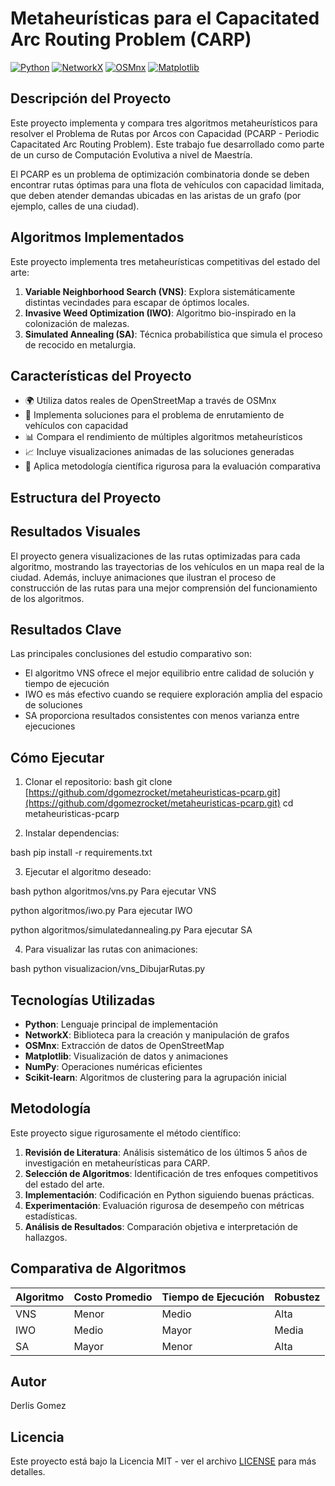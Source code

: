 # Metaheurísticas para el Capacitated Arc Routing Problem (CARP)

[![Python](https://img.shields.io/badge/Python-3.8+-blue.svg)](https://www.python.org/downloads/)
[![NetworkX](https://img.shields.io/badge/NetworkX-3.0+-orange.svg)](https://networkx.org/)
[![OSMnx](https://img.shields.io/badge/OSMnx-1.3+-green.svg)](https://osmnx.readthedocs.io/)
[![Matplotlib](https://img.shields.io/badge/Matplotlib-3.5+-red.svg)](https://matplotlib.org/)

## Descripción del Proyecto

Este proyecto implementa y compara tres algoritmos metaheurísticos para resolver el Problema de Rutas por Arcos con Capacidad (PCARP - Periodic Capacitated Arc Routing Problem). Este trabajo fue desarrollado como parte de un curso de Computación Evolutiva a nivel de Maestría.

El PCARP es un problema de optimización combinatoria donde se deben encontrar rutas óptimas para una flota de vehículos con capacidad limitada, que deben atender demandas ubicadas en las aristas de un grafo (por ejemplo, calles de una ciudad).

## Algoritmos Implementados

Este proyecto implementa tres metaheurísticas competitivas del estado del arte:

1. **Variable Neighborhood Search (VNS)**: Explora sistemáticamente distintas vecindades para escapar de óptimos locales.
2. **Invasive Weed Optimization (IWO)**: Algoritmo bio-inspirado en la colonización de malezas.
3. **Simulated Annealing (SA)**: Técnica probabilística que simula el proceso de recocido en metalurgia.

## Características del Proyecto

- 🌍 Utiliza datos reales de OpenStreetMap a través de OSMnx
- 🚗 Implementa soluciones para el problema de enrutamiento de vehículos con capacidad
- 📊 Compara el rendimiento de múltiples algoritmos metaheurísticos
- 📈 Incluye visualizaciones animadas de las soluciones generadas
- 🧪 Aplica metodología científica rigurosa para la evaluación comparativa

## Estructura del Proyecto







## Resultados Visuales

El proyecto genera visualizaciones de las rutas optimizadas para cada algoritmo, mostrando las trayectorias de los vehículos en un mapa real de la ciudad. Además, incluye animaciones que ilustran el proceso de construcción de las rutas para una mejor comprensión del funcionamiento de los algoritmos.

## Resultados Clave

Las principales conclusiones del estudio comparativo son:

- El algoritmo VNS ofrece el mejor equilibrio entre calidad de solución y tiempo de ejecución
- IWO es más efectivo cuando se requiere exploración amplia del espacio de soluciones
- SA proporciona resultados consistentes con menos varianza entre ejecuciones

## Cómo Ejecutar

1. Clonar el repositorio:
bash git clone [https://github.com/dgomezrocket/metaheuristicas-pcarp.git](https://github.com/dgomezrocket/metaheuristicas-pcarp.git) cd metaheuristicas-pcarp

2. Instalar dependencias:

bash pip install -r requirements.txt

3. Ejecutar el algoritmo deseado:

bash python algoritmos/vns.py  Para ejecutar VNS 

python algoritmos/iwo.py Para ejecutar IWO 

python algoritmos/simulatedannealing.py Para ejecutar SA

4. Para visualizar las rutas con animaciones:

bash python visualizacion/vns_DibujarRutas.py



## Tecnologías Utilizadas

- **Python**: Lenguaje principal de implementación
- **NetworkX**: Biblioteca para la creación y manipulación de grafos
- **OSMnx**: Extracción de datos de OpenStreetMap
- **Matplotlib**: Visualización de datos y animaciones
- **NumPy**: Operaciones numéricas eficientes
- **Scikit-learn**: Algoritmos de clustering para la agrupación inicial

## Metodología

Este proyecto sigue rigurosamente el método científico:

1. **Revisión de Literatura**: Análisis sistemático de los últimos 5 años de investigación en metaheurísticas para CARP.
2. **Selección de Algoritmos**: Identificación de tres enfoques competitivos del estado del arte.
3. **Implementación**: Codificación en Python siguiendo buenas prácticas.
4. **Experimentación**: Evaluación rigurosa de desempeño con métricas estadísticas.
5. **Análisis de Resultados**: Comparación objetiva e interpretación de hallazgos.

## Comparativa de Algoritmos

| Algoritmo | Costo Promedio | Tiempo de Ejecución | Robustez |
|-----------|----------------|---------------------|----------|
| VNS       | Menor          | Medio               | Alta     |
| IWO       | Medio          | Mayor               | Media    |
| SA        | Mayor          | Menor               | Alta     |

## Autor

Derlis Gomez

## Licencia

Este proyecto está bajo la Licencia MIT - ver el archivo [LICENSE](LICENSE) para más detalles.